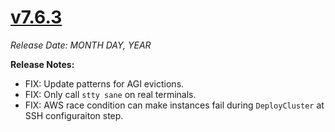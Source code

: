 # [v7.6.3](https://github.com/aerospike/aerolab/releases/tag/7.6.3)

_Release Date: MONTH DAY, YEAR_

**Release Notes:**
* FIX: Update patterns for AGI evictions.
* FIX: Only call `stty sane` on real terminals.
* FIX: AWS race condition can make instances fail during `DeployCluster` at SSH configuraiton step.
